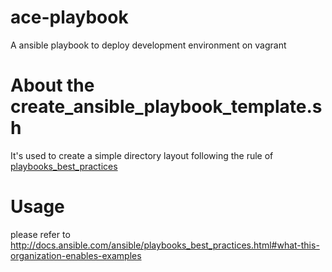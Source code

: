 # ace-playbook
A ansible playbook to deploy development environment on vagrant

# About the create_ansible_playbook_template.sh
It's used to create a simple directory layout following the rule of [playbooks_best_practices](http://docs.ansible.com/ansible/playbooks_best_practices.html)

# Usage
please refer to http://docs.ansible.com/ansible/playbooks_best_practices.html#what-this-organization-enables-examples
